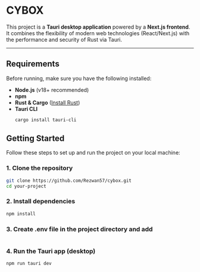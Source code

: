 # CYBOX

This project is a **Tauri desktop application** powered by a **Next.js frontend**.  
It combines the flexibility of modern web technologies (React/Next.js) with the performance and security of Rust via Tauri.

---

## Requirements

Before running, make sure you have the following installed:

- **Node.js** (v18+ recommended)  
- **npm**
- **Rust & Cargo** ([Install Rust](https://www.rust-lang.org/tools/install))  
- **Tauri CLI**  
  ```bash
  cargo install tauri-cli


## Getting Started

Follow these steps to set up and run the project on your local machine:

### 1. Clone the repository
```bash
git clone https://github.com/Rezwan57/cybox.git
cd your-project
```
### 2. Install dependencies
```bash
npm install
```
### 3. Create .env file in the project directory and add
```bash

```
### 4. Run the Tauri app (desktop)
```bash
npm run tauri dev
```

